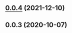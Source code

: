 ## [0.0.4](https://github.com/ededejr/parse-time-string/compare/v0.0.3...v0.0.4) (2021-12-10)

## 0.0.3 (2020-10-07)

